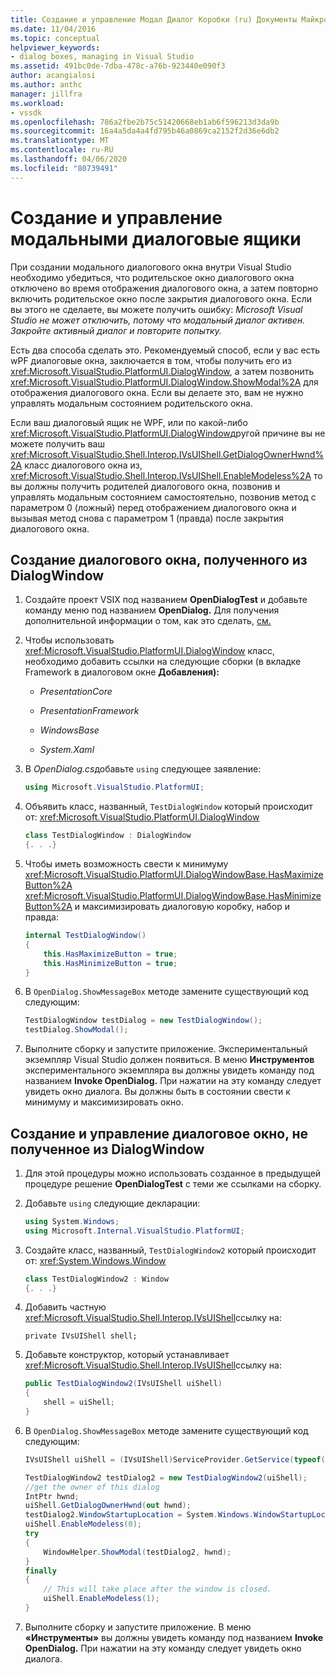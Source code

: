 ```yaml
---
title: Создание и управление Модал Диалог Коробки (ru) Документы Майкрософт
ms.date: 11/04/2016
ms.topic: conceptual
helpviewer_keywords:
- dialog boxes, managing in Visual Studio
ms.assetid: 491bc0de-7dba-478c-a76b-923440e090f3
author: acangialosi
ms.author: anthc
manager: jillfra
ms.workload:
- vssdk
ms.openlocfilehash: 786a2fbe2b75c51420668eb1ab6f596213d3da9b
ms.sourcegitcommit: 16a4a5da4a4fd795b46a0869ca2152f2d36e6db2
ms.translationtype: MT
ms.contentlocale: ru-RU
ms.lasthandoff: 04/06/2020
ms.locfileid: "80739491"
---
```

# <a name="create-and-manage-modal-dialog-boxes"></a>Создание и управление модальными диалоговые ящики
При создании модального диалогового окна внутри Visual Studio необходимо убедиться, что родительское окно диалогового окна отключено во время отображения диалогового окна, а затем повторно включить родительское окно после закрытия диалогового окна. Если вы этого не сделаете, вы можете получить ошибку: *Microsoft Visual Studio не может отключить, потому что модальный диалог активен. Закройте активный диалог и повторите попытку.*

Есть два способа сделать это. Рекомендуемый способ, если у вас есть wPF диалоговые окна, заключается в том, чтобы получить его из <xref:Microsoft.VisualStudio.PlatformUI.DialogWindow>, а затем позвонить <xref:Microsoft.VisualStudio.PlatformUI.DialogWindow.ShowModal%2A> для отображения диалогового окна. Если вы делаете это, вам не нужно управлять модальным состоянием родительского окна.

Если ваш диалоговый ящик не WPF, или по какой-либо <xref:Microsoft.VisualStudio.PlatformUI.DialogWindow>другой причине вы не можете получить ваш <xref:Microsoft.VisualStudio.Shell.Interop.IVsUIShell.GetDialogOwnerHwnd%2A> класс диалогового окна из, <xref:Microsoft.VisualStudio.Shell.Interop.IVsUIShell.EnableModeless%2A> то вы должны получить родителей диалогового окна, позвонив и управлять модальным состоянием самостоятельно, позвонив метод с параметром 0 (ложный) перед отображением диалогового окна и вызывая метод снова с параметром 1 (правда) после закрытия диалогового окна.

## <a name="create-a-dialog-box-derived-from-dialogwindow"></a>Создание диалогового окна, полученного из DialogWindow

1. Создайте проект VSIX под названием **OpenDialogTest** и добавьте команду меню под названием **OpenDialog.** Для получения дополнительной информации о том, как это сделать, [см.](../extensibility/creating-an-extension-with-a-menu-command.md)

2. Чтобы использовать <xref:Microsoft.VisualStudio.PlatformUI.DialogWindow> класс, необходимо добавить ссылки на следующие сборки (в вкладке Framework в диалоговом окне **Добавления):**

    - *PresentationCore*

    - *PresentationFramework*

    - *WindowsBase*

    - *System.Xaml*

3. В *OpenDialog.cs*добавьте `using` следующее заявление:

    ```csharp
    using Microsoft.VisualStudio.PlatformUI;
    ```

4. Объявить класс, названный, `TestDialogWindow` который происходит от: <xref:Microsoft.VisualStudio.PlatformUI.DialogWindow>

    ```csharp
    class TestDialogWindow : DialogWindow
    {. . .}
    ```

5. Чтобы иметь возможность свести к минимуму <xref:Microsoft.VisualStudio.PlatformUI.DialogWindowBase.HasMaximizeButton%2A> <xref:Microsoft.VisualStudio.PlatformUI.DialogWindowBase.HasMinimizeButton%2A> и максимизировать диалоговую коробку, набор и правда:

    ```csharp
    internal TestDialogWindow()
    {
        this.HasMaximizeButton = true;
        this.HasMinimizeButton = true;
    }
    ```

6. В `OpenDialog.ShowMessageBox` методе замените существующий код следующим:

    ```csharp
    TestDialogWindow testDialog = new TestDialogWindow();
    testDialog.ShowModal();
    ```

7. Выполните сборку и запустите приложение. Экспериментальный экземпляр Visual Studio должен появиться. В меню **Инструментов** экспериментального экземпляра вы должны увидеть команду под названием **Invoke OpenDialog.** При нажатии на эту команду следует увидеть окно диалога. Вы должны быть в состоянии свести к минимуму и максимизировать окно.

## <a name="create-and-manage-a-dialog-box-not-derived-from-dialogwindow"></a>Создание и управление диалоговое окно, не полученное из DialogWindow

1. Для этой процедуры можно использовать созданное в предыдущей процедуре решение **OpenDialogTest** с теми же ссылками на сборку.

2. Добавьте `using` следующие декларации:

    ```csharp
    using System.Windows;
    using Microsoft.Internal.VisualStudio.PlatformUI;
    ```

3. Создайте класс, названный, `TestDialogWindow2` который происходит от: <xref:System.Windows.Window>

    ```csharp
    class TestDialogWindow2 : Window
    {. . .}
    ```

4. Добавить частную <xref:Microsoft.VisualStudio.Shell.Interop.IVsUIShell>ссылку на:

    ```
    private IVsUIShell shell;
    ```

5. Добавьте конструктор, который устанавливает <xref:Microsoft.VisualStudio.Shell.Interop.IVsUIShell>ссылку на:

    ```csharp
    public TestDialogWindow2(IVsUIShell uiShell)
    {
        shell = uiShell;
    }
    ```

6. В `OpenDialog.ShowMessageBox` методе замените существующий код следующим:

    ```csharp
    IVsUIShell uiShell = (IVsUIShell)ServiceProvider.GetService(typeof(SVsUIShell));

    TestDialogWindow2 testDialog2 = new TestDialogWindow2(uiShell);
    //get the owner of this dialog
    IntPtr hwnd;
    uiShell.GetDialogOwnerHwnd(out hwnd);
    testDialog2.WindowStartupLocation = System.Windows.WindowStartupLocation.CenterOwner;
    uiShell.EnableModeless(0);
    try
    {
        WindowHelper.ShowModal(testDialog2, hwnd);
    }
    finally
    {
        // This will take place after the window is closed.
        uiShell.EnableModeless(1);
    }
    ```

7. Выполните сборку и запустите приложение. В меню **«Инструменты»** вы должны увидеть команду под названием **Invoke OpenDialog.** При нажатии на эту команду следует увидеть окно диалога.
